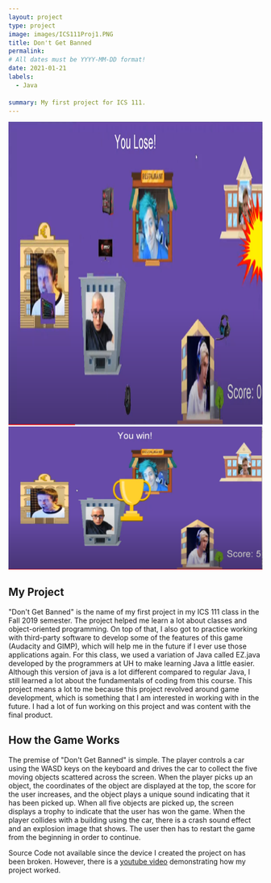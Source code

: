 ```yaml
---
layout: project
type: project
image: images/ICS111Proj1.PNG
title: Don't Get Banned
permalink: 
# All dates must be YYYY-MM-DD format!
date: 2021-01-21
labels:
  - Java
 
summary: My first project for ICS 111.
---
```



  <img width="900px" height="600px" src="../images/ICS111L.PNG">
  <img class="ui image" src="../images/ICS111W.PNG">



## My Project
"Don't Get Banned" is the name of my first project in my ICS 111 class in the Fall 2019 semester. The project helped me learn a lot about classes and object-oriented programming. On top of that, I also got to practice working with third-party software to develop some of the features of this game (Audacity and GIMP), which will help me in the future if I ever use those applications again. For this class, we used a variation of Java called EZ.java developed by the programmers at UH to make learning Java a little easier. Although this version of java is a lot different compared to regular Java, I still learned a lot about the fundamentals of coding from this course. This project means a lot to me because this project revolved around game development, which is something that I am interested in working with in the future. I had a lot of fun working on this project and was content with the final product.

## How the Game Works
The premise of "Don't Get Banned" is simple. The player controls a car using the WASD keys on the keyboard and drives the car to collect the five moving objects scattered across the screen. When the player picks up an object, the coordinates of the object are displayed at the top, the score for the user increases, and the object plays a unique sound indicating that it has been picked up. When all five objects are picked up, the screen displays a trophy to indicate that the user has won the game. When the player collides with a building using the car, there is a crash sound effect and an explosion image that shows. The user then has to restart the game from the beginning in order to continue.

Source Code not available since the device I created the project on has been broken. However, there is a [youtube video](https://www.youtube.com/watch?v=Eg_LTfEKoh0&feature=youtu.be) demonstrating how my project worked.


 
